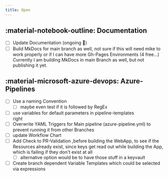 ```yaml
---
title: Open
---
```


## :material-notebook-outline: Documentation

- [ ] Update Documentation (ongoing :see_no_evil:)
- [ ] Build MkDocs for main branch as well, not sure if  this will need mike to work properly or if I can have more Gh-Pages Environments (4 free...)<br>Currently I am building MkDocs in main Branch as well, but not publishing it yet.

## :material-microsoft-azure-devops: Azure-Pipelines

- [ ] Use a naming Convention
    - [ ] maybe even test if it is followed by RegEx
- [ ] use variables for default parameters in pipeline-templates<br>right
- [ ] Overwrite YAML Triggers for Main pipeline (azure-pipeline.yml) to prevent running it from other Branches
- [ ] update Workflow Chart
- [ ] Add Check to PR-Validation ,before building the WebApp, to see if the Resources already exist, since keys get read out while building the App, which is failing if they don't exist at all
    - [ ] alternative option would be to have those stuff in a keyvault
- [ ] Create branch dependent Variable Templates which could be selected via expressions
